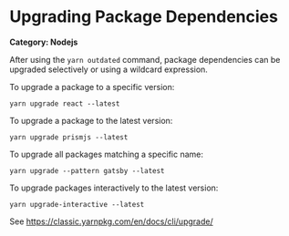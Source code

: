 # Upgrading Package Dependencies

__Category: Nodejs__

After using the `yarn outdated` command, package dependencies can be upgraded selectively or using a wildcard expression.

To upgrade a package to a specific version:

```shell
yarn upgrade react --latest
```

To upgrade a package to the latest version:

```shell
yarn upgrade prismjs --latest
```

To upgrade all packages matching a specific name:

```shell
yarn upgrade --pattern gatsby --latest
```

To upgrade packages interactively to the latest version:

```shell
yarn upgrade-interactive --latest
```

See https://classic.yarnpkg.com/en/docs/cli/upgrade/
